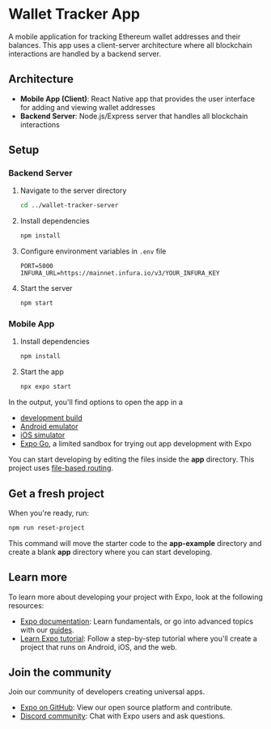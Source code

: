 # Wallet Tracker App

A mobile application for tracking Ethereum wallet addresses and their balances. This app uses a client-server architecture where all blockchain interactions are handled by a backend server.

## Architecture

- **Mobile App (Client)**: React Native app that provides the user interface for adding and viewing wallet addresses
- **Backend Server**: Node.js/Express server that handles all blockchain interactions

## Setup

### Backend Server

1. Navigate to the server directory

   ```bash
   cd ../wallet-tracker-server
   ```

2. Install dependencies

   ```bash
   npm install
   ```

3. Configure environment variables in `.env` file

   ```
   PORT=5000
   INFURA_URL=https://mainnet.infura.io/v3/YOUR_INFURA_KEY
   ```

4. Start the server

   ```bash
   npm start
   ```

### Mobile App

1. Install dependencies

   ```bash
   npm install
   ```

2. Start the app

   ```bash
   npx expo start
   ```

In the output, you'll find options to open the app in a

- [development build](https://docs.expo.dev/develop/development-builds/introduction/)
- [Android emulator](https://docs.expo.dev/workflow/android-studio-emulator/)
- [iOS simulator](https://docs.expo.dev/workflow/ios-simulator/)
- [Expo Go](https://expo.dev/go), a limited sandbox for trying out app development with Expo

You can start developing by editing the files inside the **app** directory. This project uses [file-based routing](https://docs.expo.dev/router/introduction).

## Get a fresh project

When you're ready, run:

```bash
npm run reset-project
```

This command will move the starter code to the **app-example** directory and create a blank **app** directory where you can start developing.

## Learn more

To learn more about developing your project with Expo, look at the following resources:

- [Expo documentation](https://docs.expo.dev/): Learn fundamentals, or go into advanced topics with our [guides](https://docs.expo.dev/guides).
- [Learn Expo tutorial](https://docs.expo.dev/tutorial/introduction/): Follow a step-by-step tutorial where you'll create a project that runs on Android, iOS, and the web.

## Join the community

Join our community of developers creating universal apps.

- [Expo on GitHub](https://github.com/expo/expo): View our open source platform and contribute.
- [Discord community](https://chat.expo.dev): Chat with Expo users and ask questions.
